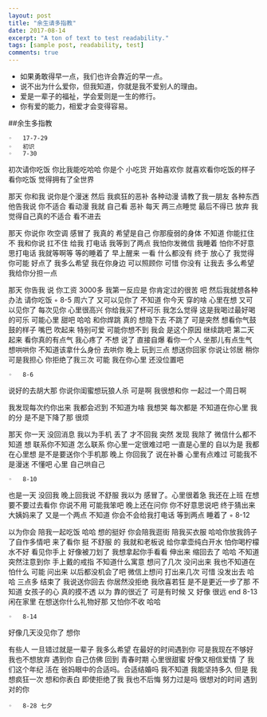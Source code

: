 ```yaml
---
layout: post
title: "余生请多指教"
date: 2017-08-14
excerpt: "A ton of text to test readability."
tags: [sample post, readability, test]
comments: true
---
```


 
* 如果勇敢得早一点，我们也许会靠近的早一点。
* 说不出为什么爱你，但我知道，你就是我不爱别人的理由。
* 爱是一辈子的福祉，学会爱则是一生的修行。
* 你有爱的能力，相爱才会变得容易。




##余生多指教

	◦	17-7-29
	◦	初识
	◦	7-30
初次请你吃饭 你比我能吃哈哈 你是个 小吃货 开始喜欢你 就喜欢看你吃饭的样子 看你吃饭 觉得拥有了全世界

那天 你和我 说你是个漫迷 然后 我疯狂的恶补 各种动漫 请教了我一朋友 各种东西 他告我说 你不适合 看动漫 我就 自己看 恶补 每天 两三点睡觉 最后不得已 放弃 我觉得自己真的不适合 看不进去 

那天 你说你 吹空调 感冒了 我真的 希望是自己 你那瘦弱的身体 不知道 你能扛住不 我和你说 扛不住 给我 打电话 我等到了两点 我怕你发微信 我睡着 怕你不好意思打电话 我就等啊等 等的睡着了 早上醒来 一看 什么都没有 终于 放心了 我觉得 你可能 好点了 我多么希望 我在你身边 可以照顾你 可惜 你没有 让我去
多么希望我给你分担一点

那天 你告我 说 你工资 3000多 我第一反应是 你肯定过的很苦 吧 然后我就想各种办法 请你吃饭 
	◦	8-5
周六了 又可以见你了 不知道 你今天 穿的啥 心里在想 又可以见你了 每次见你 心里很高兴  你给我买了杯可乐 我怎么觉得 这是我喝过最好喝的可乐 可能心里 甜吧 哈哈 
和你焊跳 真的 想隐下去 不跳了  可是突然 想看你气鼓鼓的样子 嘴巴 吹起来 特别可爱  可能你想不到 我会 是这个原因 继续跳吧 第二天起来 看你真的有点气 我心疼了 不想 说了 直接自爆  看你一个人 坐那儿有点生气 想哄哄你 不知道该拿什么身份 去哄你 晚上 玩到三点 想送你回家 你说让邻居 稍你可是我担心 你拒绝了我三次 可能 我在你心里 还没位置吧 

	◦	8-6
说好的去胡大那 你说你闺蜜想玩狼人杀 可是啊 我很想和你 一起过一个周日啊 

我发现每次约你出来 我都会迟到 不知道为啥 我想哭 每次都是 不知道在你心里 我的分 是不是下降了那  很烦

那天 你一天 没回消息 我以为手机 丢了 才不回我     突然 发现 我除了 微信什么都不知道 想 联系你不知道 怎么联系 你心里一定很难过吧    一直是心里的 自以为是 我都在心里想 是不是要送你个手机那 晚上 你回我了 说在补番  心里有点难过 可能我不是漫迷 不懂吧 心里 自己哄自己 

	◦	8-10
也是一天 没回我 晚上回我说 不舒服 我以为 感冒了。心里很着急 我还在上班 在想 要不要过去看你 你说不用 可能我笨吧 晚上还在问你 你不好意思说吧   终于猜出来 大姨妈来了 又是一个两点 不知道 你会不会给我打电话 等到两点 睡着了 
◦ 8-12

以为你会 陪我一起吃饭 哈哈 想的挺好 你会陪我逛街 陪我买衣服 哈哈你放我鸽子了自作多情吧
来了看你 挺 不舒服 的 我就和老板说 给你拿壶纯白开水 怕你喝柠檬水不好 
看见你手上 好像被刀划了 我想拿起你手看看 伸出来 缩回去了 哈哈 不知道  
突然注意到你 手上戴的戒指 不知道什么寓意 想问了几次 没问出来 我也不知道在怕什么  可能 问出来 以后都没机会了吧 微信上想问 打出来几次 可惜 没发出去 哈哈 三点多 结束了 我说送你回去 你居然没拒绝 我欣喜若狂 是不是更近一步了那 不知道 女孩子的心 真的摸不透 以为 靠的很近了 可是有时候 又 好像 很远 
end 
8-13
闲在家里 在想送你什么礼物好那 又怕你不收 哈哈

	◦	8-14

好像几天没见你了 想你


有些人 一旦错过就是一辈子 我多么希望 在最好的时间遇到你 可是我现在不够好 我也不想放弃  遇到你 自己仿佛 回到 青春时期 心里很甜蜜  好像又相信爱情 了 我们这个年纪 活在 爸妈眼中的合适吗。合适结婚吗 
我不知道 我能坚持多久 但是 我想疯狂一次 想和你表白 即使拒绝了我 我也不后悔 努力过是吗 很想对的时间 遇到对的你 
 

	◦	8-28 七夕 
